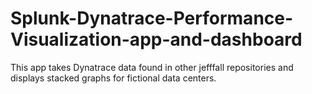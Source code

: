# Splunk-Dynatrace-Performance-Visualization-app-and-dashboard
This app takes Dynatrace data found in other jefffall repositories and displays stacked graphs for fictional data centers.
